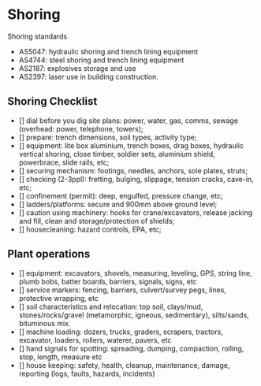 # Shoring
Shoring standards
 - AS5047: hydraulic shoring and trench lining equipment
 - AS4744: steel shoring and trench lining equipment
 - AS2187: explosives storage and use
 - AS2397: laser use in building construction.

## Shoring Checklist
 - [] dial before you dig site plans: power, water, gas, comms, sewage (overhead: power, telephone, towers);
 - [] prepare: trench dimensions, soil types, activity type;
 - [] equipment: lite box aluminium, trench boxes, drag boxes, hydraulic vertical shoring, close timber, soldier sets, aluminium shield, powerbrace, slide rails, etc;
 - [] securing mechanism: footings, needles, anchors, sole plates, struts;
 - [] checking (2-3ppl): fretting, bulging, slippage, tension cracks, cave-in, etc;
 - [] confinement (permit): deep, engulfed, pressure change, etc;
 - [] ladders/platforms: secure and 900mm above ground level;
 - [] caution using machinery: hooks for crane/excavators, release jacking and fill, clean and storage/protection of shields;
 - [] housecleaning: hazard controls, EPA, etc;

## Plant operations
 - [] equipment: excavators, shovels, measuring, leveling, GPS, string line, plumb bobs, batter boards, barriers, signals, signs, etc
 - [] service markers: fencing, barriers, culvert/survey pegs, lines, protective wrapping, etc
 - [] soil characteristics and relocation: top soil, clays/mud, stones/rocks/gravel (metamorphic, igneous, sedimentary), silts/sands, bituminous mix. 
 - [] machine loading: dozers, trucks, graders, scrapers, tractors, excavator, loaders, rollers, waterer, pavers, etc
 - [] hand signals for spotting: spreading, dumping, compaction, rolling, stop, length, measure etc
 - [] house keeping: safety, health, cleanup, maintenance, damage, reporting (logs, faults, hazards, incidents)
